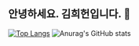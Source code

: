 ## 안녕하세요. 김희헌입니다. 👋

<!--
**DevelopHeon/DevelopHeon** is a ✨ _special_ ✨ repository because its `README.md` (this file) appears on your GitHub profile.

Here are some ideas to get you started:

- 🔭 I’m currently working on ...
- 🌱 I’m currently learning ...
- 👯 I’m looking to collaborate on ...
- 🤔 I’m looking for help with ...
- 💬 Ask me about ...
- 📫 How to reach me: ...
- 😄 Pronouns: ...
- ⚡ Fun fact: ...
-->

[![Top Langs](https://github-readme-stats.vercel.app/api/top-langs/?username=DevelopHeon&langs_count=8)](https://github.com/DevelopHeon/github-readme-stats)
![Anurag's GitHub stats](https://github-readme-stats.vercel.app/api?username=DevelopHeon&show_icons=true&theme=radical)
